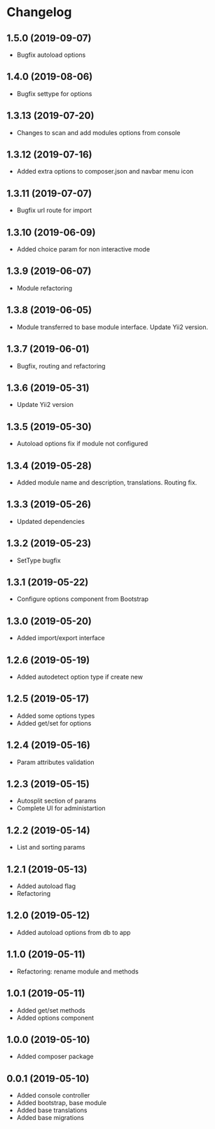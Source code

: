 Changelog
=========

## 1.5.0 (2019-09-07)
 * Bugfix autoload options
 
## 1.4.0 (2019-08-06)
 * Bugfix settype for options
 
## 1.3.13 (2019-07-20)
 * Changes to scan and add modules options from console

## 1.3.12 (2019-07-16)
 * Added extra options to composer.json and navbar menu icon

## 1.3.11 (2019-07-07)
 * Bugfix url route for import
 
## 1.3.10 (2019-06-09)
 * Added choice param for non interactive mode
 
## 1.3.9 (2019-06-07)
 * Module refactoring

## 1.3.8 (2019-06-05)
 * Module transferred to base module interface. Update Yii2 version.

## 1.3.7 (2019-06-01)
 * Bugfix, routing and refactoring

## 1.3.6 (2019-05-31)
 * Update Yii2 version
 
## 1.3.5 (2019-05-30)
 * Autoload options fix if module not configured
 
## 1.3.4 (2019-05-28)
 * Added module name and description, translations. Routing fix.
 
## 1.3.3 (2019-05-26)
 * Updated dependencies
 
## 1.3.2 (2019-05-23)
 * SetType bugfix
 
## 1.3.1 (2019-05-22)
 * Configure options component from Bootstrap
 
## 1.3.0 (2019-05-20)
 * Added import/export interface
 
## 1.2.6 (2019-05-19)
 * Added autodetect option type if create new
 
## 1.2.5 (2019-05-17)
 * Added some options types
 * Added get/set for options
 
## 1.2.4 (2019-05-16)
 * Param attributes validation
 
## 1.2.3 (2019-05-15)
 * Autosplit section of params
 * Complete UI for administartion
 
## 1.2.2 (2019-05-14)
 * List and sorting params
 
## 1.2.1 (2019-05-13)
 * Added autoload flag
 * Refactoring
 
## 1.2.0 (2019-05-12)
 * Added autoload options from db to app
 
## 1.1.0 (2019-05-11)
 * Refactoring: rename module and methods
 
## 1.0.1 (2019-05-11)
 * Added get/set methods
 * Added options component
 
## 1.0.0 (2019-05-10)
 * Added composer package
 
## 0.0.1 (2019-05-10)
 * Added console controller
 * Added bootstrap, base module
 * Added base translations
 * Added base migrations